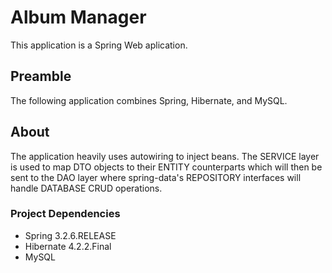 # Album Manager

This application is a Spring Web aplication.

## Preamble

The following application combines Spring, Hibernate, and MySQL.

## About

The application heavily uses autowiring to inject beans. The SERVICE layer is used to map DTO objects to their ENTITY counterparts which will then be sent to the DAO layer where spring-data's REPOSITORY interfaces will handle DATABASE CRUD operations.

### Project Dependencies

* Spring 3.2.6.RELEASE
* Hibernate 4.2.2.Final
* MySQL
